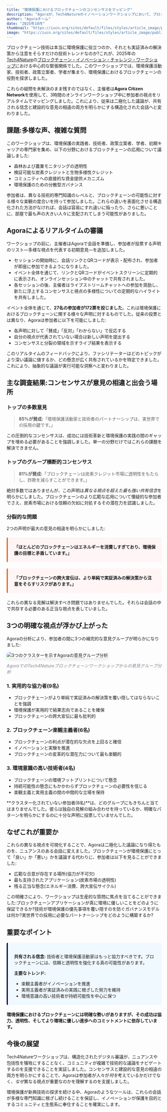 ```yaml
---
title: "環境保護におけるブロックチェーンのコンセンサスをマッピング"
description: "Agoraが、Tech4Natureのイノベーションワークショップにおいて、ブロックチェーン技術に関する多様な視点をナビゲートする支援をした方法。"
author: "Agoraチーム"
date: "2025年10月"
thumbnail: "https://iucn.org/sites/default/files/styles/article_image/public/2025-08/006_flona_carajas_joao-marcos-rosac-1.jpg?h=4cc6839d&itok=2_-LFOvZ"
image: "https://iucn.org/sites/default/files/styles/article_image/public/2025-08/006_flona_carajas_joao-marcos-rosac-1.jpg?h=4cc6839d&itok=2_-LFOvZ"
---
```


ブロックチェーン技術は本当に環境保護に役立つのか、それとも実証済みの解決策から注意をそらすだけの技術トレンドなのか?これが、2025年の[Tech4Nature](https://www.tech4nature.org/)の[ブロックチェーン・イノベーション・チャレンジ・ワークショップ](https://iucn.org/blog/202510/spark-spotlight-tech4nature-innovation-journey-continues-shape-conservations-future)における中心的な緊張関係でした。このワークショップでは、環境保護活動家、技術者、政策立案者、学者が集まり、環境保護におけるブロックチェーンの役割を探求しました。

これらの疑問を未解決のまま残すのではなく、主催者は**Agora Citizen Network**を使用して、3時間のオンラインワークショップ中に参加者の視点をリアルタイムでマッピングしました。これにより、従来は二極化した議論が、共有される信念と建設的な意見の相違の両方を明らかにする構造化された会話へと変わりました。

## 課題:多様な声、複雑な質問

このワークショップは、環境保護の実践者、技術者、政策立案者、学者、初期キャリアの専門家を集め、以下の分野におけるブロックチェーンの応用について議論しました:

- 森林および農業モニタリングの透明性
- 検証可能な炭素クレジットと生物多様性クレジット
- コミュニティへの直接的な資金提供メカニズム
- 環境保護のための分散型ガバナンス

参加者は、異なる技術的専門知識のレベルと、ブロックチェーンの可能性に対する様々な楽観の度合いを持って参加しました。これらの違いを表面化させる構造化された方法がなければ、会話は容易にすれ違いに陥ったり、さらに悪いことに、部屋で最も声の大きい人々に支配されてしまう可能性がありました。

## Agoraによるリアルタイムの審議

ワークショップの前に、主催者はAgoraで会話を準備し、参加者が投票する声明のリスト—多様な視点を代表する初期意見—を追加しました。

- セッションの開始時に、会話リンクとQRコードが表示・配布され、参加者が即座に参加できるようになりました。
- イベント全体を通じて、リンクとQRコードがイベントスクリーンに定期的に表示され、オンラインセッション中のチャットで共有されました。
- 各セッションの後、主催者はライブストリームチャットへの参加を奨励し、新たに浮上するコンセンサスと視点の多様性についての定期的なハイライトを共有しました。

イベント全体を通じて、**27名の参加者が172票を投じました**。これは環境保護におけるブロックチェーンに関する様々な声明に対するものでした。従来の投票とは異なり、Agoraは参加者に以下を可能にしました:

- 各声明に対して「賛成」「反対」「わからない」で反応する
- 自分の視点が代表されていない場合は新しい声明を提出する
- コンセンサスと分裂の領域を示すライブ結果を表示する

このリアルタイムのフィードバックにより、ファシリテーターはどのトピックがより深い議論に値するか、どの懸念が広く共有されているかを特定できました。これにより、抽象的な議論が実行可能な洞察へと変わりました。

## 主な調査結果:コンセンサスが意見の相違と出会う場所

### トップの多数意見

> **85%が賛成:**「環境保護活動家と技術者のパートナーシップは、実世界での採用の鍵です。」

この圧倒的なコンセンサスは、成功には技術革新と環境保護の実践の間のギャップを埋める必要があることを強調しました。単一の分野だけではこれらの課題を解決できません。

### トップのグループ横断的コンセンサス

> **81%が賛成:**「ブロックチェーンは炭素クレジット市場に透明性をもたらし、詐欺を減らすことができます。」

絶対多数ではありませんが、この声明は*異なる視点を超えた最も強い共有信念*を明らかにしました。ブロックチェーンのより広範な応用について懐疑的な参加者でさえ、炭素市場における信頼の欠如に対処するその潜在力を認識しました。

### 分裂的な問題

2つの声明が最大の意見の相違を明らかにしました:

<div style="background: #fff5f5; border-left: 4px solid #d96f2d; padding: 20px; margin: 20px 0; border-radius: 4px;">
  <p style="margin: 0;"><strong>「ほとんどのブロックチェーンはエネルギーを消費しすぎており、環境保護の目標と矛盾しています。」</strong></p>
</div>

<div style="background: #fff5f5; border-left: 4px solid #d96f2d; padding: 20px; margin: 20px 0; border-radius: 4px;">
  <p style="margin: 0;"><strong>「ブロックチェーンの誇大宣伝は、より単純で実証済みの解決策から注意をそらすリスクがあります。」</strong></p>
</div>

これらの異なる見解は解決すべき問題ではありませんでした。それらは会話の中で共存する必要のある正当な視点を表していました。

## 3つの明確な視点が浮かび上がった

Agoraの分析により、参加者の間に3つの補完的な意見グループが明らかになりました:

<div class="text-center my-4">
  <img src="/images/tech4nature-analysis.png" alt="3つのクラスターを示すAgoraの意見グループ分析" class="img-fluid" style="max-width: 100%; border-radius: 8px; box-shadow: 0 4px 12px rgba(0, 0, 0, 0.1);">
  <p class="mt-2" style="font-size: 14px; color: #818992; font-style: italic;">AgoraでのTech4Natureブロックチェーンワークショップからの意見グループ分析</p>
</div>

### 1. 実用的な協力者(9名)
- ブロックチェーンがより単純で実証済みの解決策を覆い隠してはならないことを強調
- 環境保護が実用的で結果志向であることを確保
- ブロックチェーンの誇大宣伝に最も批判的

### 2. ブロックチェーン楽観主義者(6名)
- ブロックチェーンの利点が潜在的な欠点を上回ると確信
- イノベーションと実験を推進
- ブロックチェーンの変革的な潜在力について最も楽観的

### 3. 環境意識の高い技術者(4名)
- ブロックチェーンの環境フットプリントについて懸念
- 持続可能性の懸念にもかかわらずブロックチェーンの必要性を信じる
- 楽観主義と実用主義の間の中間的な立場を保持

**クラスター化されていない参加者(8名)**は、どのグループにもきちんと当てはまりませんでした。彼らは独自の見解の組み合わせを持っているか、明確なパターンを明らかにするのに十分な声明に投票していませんでした。

## なぜこれが重要か

これらの異なる視点を可視化することで、Agoraは二極化した議論になり得たものを、ニュアンスのある会話に変えました。ブロックチェーンが環境保護にとって「良い」か「悪い」かを議論する代わりに、参加者は以下を見ることができました:

- 広範な合意が存在する場所(協力が不可欠)
- 最も支持されたアプリケーション(炭素市場の透明性)
- 残る正当な懸念(エネルギー消費、誇大宣伝サイクル)

この明確さにより、ワークショップは生産的な質問に焦点を当てることができました:ブロックチェーンアプリケーションが真に環境に優しいことをどのように保証できるか?技術が環境保護の優先事項を覆い隠すのを防ぐガバナンスモデルは何か?実世界での採用に必要なパートナーシップをどのように構築するか?

## 重要なポイント

<div style="background: #f0f9ff; border-left: 4px solid #090F53; padding: 20px; margin: 20px 0; border-radius: 4px;">
  <p style="margin-bottom: 10px;"><strong>共有される信念:</strong> 技術者と環境保護活動家はもっと協力すべきです。ブロックチェーンには、信頼と透明性を強化する真の可能性があります。</p>
  <p style="margin-bottom: 10px;"><strong>主要なトレンド:</strong></p>
  <ul style="margin-bottom: 0;">
    <li>楽観主義者がイノベーションを推進</li>
    <li>実用主義者が実証済みの実践に根ざした努力を維持</li>
    <li>環境意識の高い技術者が持続可能性を中心に保つ</li>
  </ul>
</div>

**環境保護におけるブロックチェーンには明確な勢いがありますが、その成功は協力、透明性、そしてより環境に優しい進歩へのコミットメントに依存しています。**

## 今後の展望

Tech4Natureワークショップは、構造化されたデジタル審議が、ニュアンスや包括性を犠牲にすることなく、コミュニティが複雑で技術的な議論をナビゲートするのを支援できることを実証しました。コンセンサスと建設的な意見の相違の両方を明らかにすることで、Agoraは参加者が人々が*何を*考えているかだけでなく、*なぜ*異なる視点が重要なのかを理解するのを支援しました。

環境保護が新興技術の探求を続ける中、Agoraのようなツールは、これらの会話が多様な専門知識に根ざし続けることを保証し、イノベーションが保護を目的とするコミュニティと生態系に奉仕することを確実にします。
